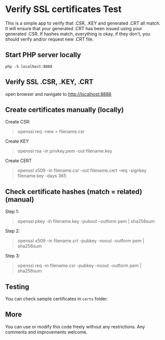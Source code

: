 # Verify SSL certificates Test

This is a simple app to verify that .CSR, .KEY and generated .CRT all match.
It will ensure that your generated .CRT has been issued using your generated .CSR.
If hashes match, everything is okay, if they don't, you should verify and/or request new .CRT file.

## Start PHP server locally

    php -S localhost:8888

## Verify SSL .CSR, .KEY, .CRT

open browser and navigate to <http://localhost:8888>

## Create certificates manually (locally)

Create CSR:
> openssl req -new > filename.csr

Create KEY
> openssl rsa -in privkey.pem -out filename.key

Create CERT
> openssl x509 -in filename.csr -out filename.cert -req -signkey filename.key -days 365

## Check certificate hashes (match = related) (manual)

Step 1:
> openssl pkey -in filename.key -pubout -outform pem | sha256sum

Step 2:
> openssl x509 -in filename.crt -pubkey -noout -outform pem | sha256sum

Step 3:
> openssl req -in filename.csr -pubkey -noout -outform pem | sha256sum

## Testing

You can check sample certificates in `certs` folder.

## More

You can use or modify this code freely without any restrictions. Any comments and improvements welcome.
